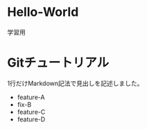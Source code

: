 # Hello-World
学習用

# Gitチュートリアル
1行だけMarkdown記法で見出しを記述しました。
- feature-A
- fix-B
- feature-C
- feature-D